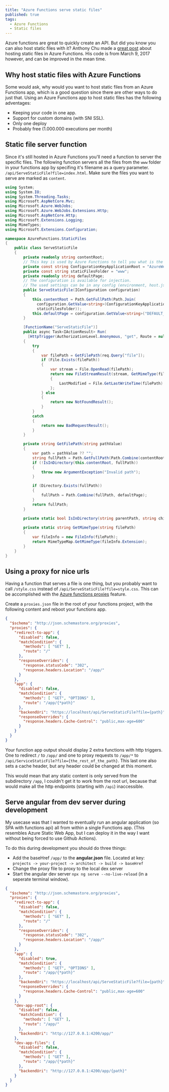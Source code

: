 ```yaml
---
title: "Azure Functions serve static files"
published: true
tags:
  - Azure Functions
  - Static files
---
```


Azure functions are great to quickly create an API. But did you know you can also host static files with it? Anthony Chu made a [great post](https://anthonychu.ca/post/azure-functions-static-file-server/) about hosting static files in Azure Functions. His code is from March 9, 2017 however, and can be improved in the mean time.

## Why host static files with Azure Functions

Some would ask, why would you want to host static files from an Azure Functions app, which is a good question since there are other ways to do just that. Using an Azure Functions app to host static files has the following adventages:

- Keeping your code in one app.
- Support for custom domains (with SNI SSL).
- Only one deploy
- Probably free (1.000.000 executions per month)

## Static file server function

Since it's still hosted in Azure Functions you'll need a function to server the specific files. The following function servers all the files from the `www` folder in your functions app by specifing it's filename as a query parameter. `/api/ServeStaticFile?file=index.html`. Make sure the files you want to serve are marked as `content`.

```csharp
using System;
using System.IO;
using System.Threading.Tasks;
using Microsoft.AspNetCore.Mvc;
using Microsoft.Azure.WebJobs;
using Microsoft.Azure.WebJobs.Extensions.Http;
using Microsoft.AspNetCore.Http;
using Microsoft.Extensions.Logging;
using MimeTypes;
using Microsoft.Extensions.Configuration;

namespace AzureFunctions.StaticFiles
{
    public class ServeStaticFile
    {   
        private readonly string contentRoot;
        // This key is used by Azure Functions to tell you what is the root of this website.
        private const string ConfigurationKeyApplicationRoot = "AzureWebJobsScriptRoot";
        private const string staticFilesFolder = "www";
        private readonly string defaultPage;
        // The configuration is available for injection.
        // The used settings can be in any config (environment, host.json local.settings.json)
        public ServeStaticFile(IConfiguration configuration)
        {
            this.contentRoot = Path.GetFullPath(Path.Join(
              configuration.GetValue<string>(ConfigurationKeyApplicationRoot),
              staticFilesFolder));
            this.defaultPage = configuration.GetValue<string>("DEFAULT_PAGE", "index.html");
        }

        [FunctionName("ServeStaticFile")]
        public async Task<IActionResult> Run(
          [HttpTrigger(AuthorizationLevel.Anonymous, "get", Route = null)] HttpRequest req,ILogger log)
        {
            try
            {
                var filePath = GetFilePath(req.Query["file"]);
                if (File.Exists(filePath))
                {
                    var stream = File.OpenRead(filePath);
                    return new FileStreamResult(stream, GetMimeType(filePath))
                    {
                        LastModified = File.GetLastWriteTime(filePath)
                    };
                } else
                {
                    return new NotFoundResult();
                }
            }
            catch
            {
                return new BadRequestResult();
            }
        }

        private string GetFilePath(string pathValue)
        {
            var path = pathValue ?? "";
            string fullPath = Path.GetFullPath(Path.Combine(contentRoot, pathValue));
            if (!IsInDirectory(this.contentRoot, fullPath))
            {
                throw new ArgumentException("Invalid path");
            }

            if (Directory.Exists(fullPath))
            {
                fullPath = Path.Combine(fullPath, defaultPage);
            }
            return fullPath;
        }

        private static bool IsInDirectory(string parentPath, string childPath) => childPath.StartsWith(parentPath);
        
        private static string GetMimeType(string filePath)
        {
            var fileInfo = new FileInfo(filePath);
            return MimeTypeMap.GetMimeType(fileInfo.Extension);
        }
    }
}

```

## Using a proxy for nice urls

Having a function that serves a file is one thing, but you probably want to call `/style.css` instead of `/api/ServeStaticFile?file=style.css`. This can be accomplished with the [Azure functions proxies](https://docs.microsoft.com/en-us/azure/azure-functions/functions-proxies) feature.

Create a `proxies.json` file in the root of your functions project, with the following content and reboot your functions app.

```json
{
  "$schema": "http://json.schemastore.org/proxies",
  "proxies": {
    "redirect-to-app": {
      "disabled": false,
      "matchCondition": {
        "methods": [ "GET" ],
        "route": "/"
      },
      "responseOverrides": {
        "response.statusCode": "302",
        "response.headers.Location": "/app/"
      }
    },
    "app": {
      "disabled": false,
      "matchCondition": {
        "methods": [ "GET", "OPTIONS" ],
        "route": "/app/{*path}"
      },
      "backendUri": "https://localhost/api/ServeStaticFile?file={path}",
      "responseOverrides": {
        "response.headers.Cache-Control": "public,max-age=600"
      }
    }
  }
}
```

Your function app output should display 2 extra functions with http triggers. One to redirect `/` to `/app/` and one to proxy requests to `/app/*` to `/api/ServiceStaticFile?file={the_rest_of_the_path}`. This last one also sets a cache header, but any header could be changed at this moment.

This would mean that any static content is only served from the subdirectory `/app`, I couldn't get it to work from the root url, because that would make all the http endpoints (starting with `/api`) inaccessible.

## Serve angular from dev server during development

My usecase was that I wanted to eventually run an angular application (so SPA with functions api) all from within a single Functions app. (This resembles Azure Static Web App, but I can deploy it in the way I want without being forced to use Github Actions).

To do this during development you should do three things:

- Add the baseHref `/app/` to the **angular.json** file. Located at key: `projects -> your-project -> architect -> build -> baseHref`
- Change the proxy file to proxy to the local dex server
- Start the angular dev server `npx ng serve --no-live-reload` (in a seperate terminal window).

```json
{
  "$schema": "http://json.schemastore.org/proxies",
  "proxies": {
    "redirect-to-app": {
      "disabled": false,
      "matchCondition": {
        "methods": [ "GET" ],
        "route": "/"
      },
      "responseOverrides": {
        "response.statusCode": "302",
        "response.headers.Location": "/app/"
      }
    },
    "app": {
      "disabled": true,
      "matchCondition": {
        "methods": [ "GET", "OPTIONS" ],
        "route": "/app/{*path}"
      },
      "backendUri": "https://localhost/api/ServeStaticFile?file={path}",
      "responseOverrides": {
        "response.headers.Cache-Control": "public,max-age=600"
      }
    },
    "dev-app-root": {
      "disabled": false,
      "matchCondition": {
        "methods": [ "GET" ],
        "route": "/app/"
      },
      "backendUri": "http://127.0.0.1:4200/app/"
    },
    "dev-app-files": {
      "disabled": false,
      "matchCondition": {
        "methods": [ "GET" ],
        "route": "/app/{*path}"
      },
      "backendUri": "http://127.0.0.1:4200/app/{path}"
    }
  }
}
```


